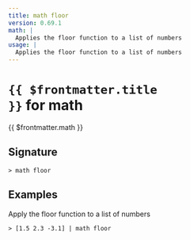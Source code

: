 ```yaml
---
title: math floor
version: 0.69.1
math: |
  Applies the floor function to a list of numbers
usage: |
  Applies the floor function to a list of numbers
---
```


# <code>{{ $frontmatter.title }}</code> for math

<div style='white-space: pre-wrap;margin-top: 10px'>{{ $frontmatter.math }}</div>

## Signature

```> math floor ```

## Examples

Apply the floor function to a list of numbers
```shell
> [1.5 2.3 -3.1] | math floor
```
